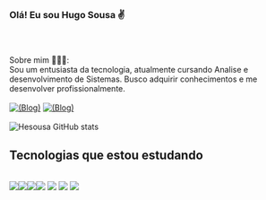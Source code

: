 ### Olá! Eu sou Hugo Sousa ✌️ <br /><br /><br />
Sobre mim 🧑🏻‍💻: <br />
Sou um entusiasta da tecnologia, atualmente cursando Analise e desenvolvimento
de Sistemas. Busco adquirir conhecimentos e me desenvolver profissionalmente. <br /><br />
[![(Blog)](https://img.shields.io/badge/LinkedIn-0077B5?style=for-the-badge&logo=linkedin&logoColor=white)](https://www.linkedin.com/in/hugo-sousa-91204a174/)
[![(Blog)](https://img.shields.io/badge/Instagram-E4405F?style=for-the-badge&logo=instagram&logoColor=white
)](https://www.instagram.com/hugoreis_s/)<br /><br />
![Hesousa GitHub
stats](https://github-readme-stats.vercel.app/api?username=hesousa&show_icons=true&theme=dark)
## Tecnologias que estou estudando

<div style="display: inline_block">
  <br />
  <img
    src="https://img.shields.io/badge/HTML5-E34F26?style=for-the-badge&logo=html5&logoColor=white"
  /><img
    src="https://img.shields.io/badge/CSS3-1572B6?style=for-the-badge&logo=css3&logoColor=white"
  /><img
    src="https://img.shields.io/badge/Sass-CC6699?style=for-the-badge&logo=sass&logoColor=white"
  /><img
    src="https://img.shields.io/badge/TypeScript-007ACC?style=for-the-badge&logo=typescript&logoColor=white"
  />
  <img
    src="https://img.shields.io/badge/Java-ED8B00?style=for-the-badge&logo=openjdk&logoColor=white"
  />
  <img
    src="https://img.shields.io/badge/Spring-6DB33F?style=for-the-badge&logo=spring&logoColor=white"
  />
  <img
    src="https://img.shields.io/badge/Node.js-43853D?style=for-the-badge&logo=node.js&logoColor=white"
  />
</div>
